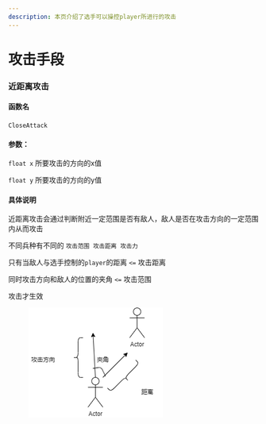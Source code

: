 ```yaml
---
description: 本页介绍了选手可以操控player所进行的攻击
---
```


# 攻击手段

### 近距离攻击

#### 函数名

`CloseAttack`

#### 参数：

`float x` 所要攻击的方向的x值

`float y` 所要攻击的方向的y值

#### 具体说明

近距离攻击会通过判断附近一定范围是否有敌人，敌人是否在攻击方向的一定范围内从而攻击

不同兵种有不同的 `攻击范围 攻击距离 攻击力`

只有当敌人与选手控制的`player`的距离 `<=` 攻击距离

同时攻击方向和敌人的位置的夹角 `<=` 攻击范围

攻击才生效

<figure><img src=".gitbook/assets/test.png" alt=""><figcaption></figcaption></figure>
